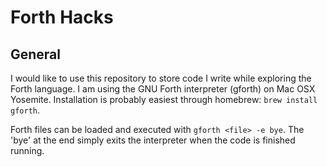 # Forth Hacks

## General

I would like to use this repository to store code I write while exploring the Forth language. I am using the GNU Forth interpreter (gforth) on Mac OSX Yosemite. Installation is probably easiest through homebrew: `brew install gforth`.

Forth files can be loaded and executed with `gforth <file> -e bye`. The 'bye' at the end simply exits the interpreter when the code is finished running.
